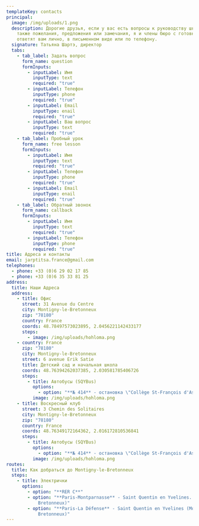 ```yaml
---
templateKey: contacts
principal:
  image: /img/uploads/1.png
  description: Дорогие друзья, если у вас есть вопросы к руководству школы, а
    также пожелания, предложения или замечания, я и члены бюро с готовностью
    ответят вам лично, в письменном виде или по телефону.
  signature: Татьяна Шартэ, директор
  tabs:
    - tab_label: Задать вопрос
      form_name: question
      formInputs:
        - inputLabel: Имя
          inputType: text
          required: "true"
        - inputLabel: Телефон
          inputType: phone
          required: "true"
        - inputLabel: Email
          inputType: enail
          required: "true"
        - inputLabel: Ваш вопрос
          inputType: text
          required: "true"
    - tab_label: Пробный урок
      form_name: free lesson
      formInputs:
        - inputLabel: Имя
          inputType: text
          required: "true"
        - inputLabel: Телефон
          inputType: phone
          required: "true"
        - inputLabel: Email
          inputType: enail
          required: "true"
    - tab_label: Обратный звонок
      form_name: callback
      formInputs:
        - inputLabel: Имя
          inputType: text
          required: "true"
        - inputLabel: Телефон
          inputType: phone
          required: "true"
title: Адреса и контакты
email: jarptitsa.france@gmail.com
telephones:
  - phone: +33 (0)6 29 02 17 85
  - phone: +33 (0)6 35 33 81 25
address:
  title: Наши Адреса
  address:
    - title: Офис
      street: 31 Avenue du Centre
      city: Montigny-le-Bretonneux
      zip: "78180"
      country: France
      coords: 48.78497573023895, 2.0456221142433177
      steps:
        - image: /img/uploads/hohloma.png
    - country: France
      zip: "78180"
      city: Montigny-le-Bretonneux
      street: 6 avenue Erik Satie
      title: Детский сад и начальная школа
      coords: 48.76394262037385, 2.030581785406726
      steps:
        - title: Автобусы (SQYBus)
          options:
            - option: "**№ 414** - остановка \"Collège St-François d'Assise\""
          image: /img/uploads/hohloma.png
    - title: Воскресный клуб
      street: 3 Chemin des Solitaires
      city: Montigny-le-Bretonneux
      zip: "78180"
      country: France
      coords: 48.76349172164362, 2.016172810536841
      steps:
        - title: Автобусы (SQYBus)
          options:
            - option: "**№ 414** - остановка \"Collège St-François d'Assise\""
          image: /img/uploads/hohloma.png
routes:
  title: Как добраться до Montigny-le-Bretonneux
  steps:
    - title: Электрички
      options:
        - option: "**RER C**"
        - option: "**Paris-Montparnasse** - Saint Quentin en Yvelines. (Montigny le
            Bretonneux)"
        - option: "**Paris-La Défense** - Saint Quentin en Yvelines (Montigny le
            Bretonneux)"
---
```

